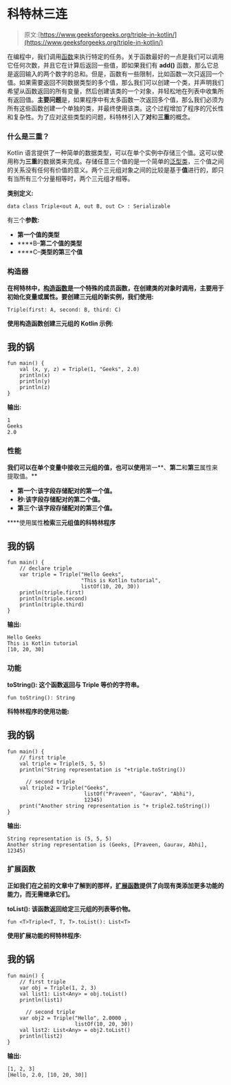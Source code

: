 # 科特林三连

> 原文:[https://www.geeksforgeeks.org/triple-in-kotlin/](https://www.geeksforgeeks.org/triple-in-kotlin/)

在编程中，我们调用[函数](https://www.geeksforgeeks.org/kotlin-functions/)来执行特定的任务。关于函数最好的一点是我们可以调用它任何次数，并且它在计算后返回一些值，即如果我们有 **add()** 函数，那么它总是返回输入的两个数字的总和。但是，函数有一些限制，比如函数一次只返回一个值。如果需要返回不同数据类型的多个值，那么我们可以创建一个类，并声明我们希望从函数返回的所有变量，然后创建该类的一个对象，并轻松地在列表中收集所有返回值。**主要问题**是，如果程序中有太多函数一次返回多个值，那么我们必须为所有这些函数创建一个单独的类，并最终使用该类。这个过程增加了程序的冗长性和复杂性。为了应对这些类型的问题，科特林引入了**对**和**三重**的概念。

### 什么是三重？

Kotlin 语言提供了一种简单的数据类型，可以在单个实例中存储三个值。这可以使用称为**三重**的数据类来完成。存储任意三个值的是一个简单的[泛型类](https://www.geeksforgeeks.org/kotlin-generics/)，三个值之间的关系没有任何有价值的意义。两个三元组对象之间的比较是基于**值**进行的，即只有当所有三个分量相等时，两个三元组才相等。

**类别定义:**

```
data class Triple<out A, out B, out C> : Serializable
```

有三个**参数:**

*   ****第一个值的类型****
*   ****B–**第二个值的类型**
*   ****C–**类型的第三个值**

### **构造器**

**在柯特林中，[构造函数](https://www.geeksforgeeks.org/kotlin-constructor/)是一个特殊的成员函数，在创建类的对象时调用，主要用于初始化变量或属性。要创建三元组的新实例，我们使用:**

```
Triple(first: A, second: B, third: C)
```

****使用构造函数创建三元组的 Kotlin 示例:****

## **我的锅**

```
fun main() {
    val (x, y, z) = Triple(1, "Geeks", 2.0)
    println(x)
    println(y)
    println(z)
}
```

****输出:****

```
1
Geeks
2.0
```

### **性能**

**我们可以在单个变量中接收三元组的值，也可以使用**第一**、**第二**和**第三**属性来提取值。**

*   ****第一个**:该字段存储配对的第一个值。**
*   ****秒**:该字段存储配对的第二个值。**
*   ****第三个**:该字段存储配对的第三个值。**

****使用属性**检索三元组值的科特林程序**

## **我的锅**

```
fun main() {
    // declare triple
    var triple = Triple("Hello Geeks",
                        "This is Kotlin tutorial",
                        listOf(10, 20, 30))
    println(triple.first)
    println(triple.second)
    println(triple.third)
}
```

****输出:****

```
Hello Geeks
This is Kotlin tutorial
[10, 20, 30]
```

### **功能**

****toString():** 这个函数返回与 Triple 等价的字符串。**

```
fun toString(): String
```

****科特林程序的使用功能:****

## **我的锅**

```
fun main() {
    // first triple
    val triple = Triple(5, 5, 5)
    println("String representation is "+triple.toString())

      // second triple
    val triple2 = Triple("Geeks",
                         listOf("Praveen", "Gaurav", "Abhi"),
                         12345)
    print("Another string representation is "+ triple2.toString())
}
```

****输出:****

```
String representation is (5, 5, 5)
Another string representation is (Geeks, [Praveen, Gaurav, Abhi], 12345)
```

### **扩展函数**

**正如我们在之前的文章中了解到的那样，[扩展函数](https://www.geeksforgeeks.org/kotlin-extension-function/)提供了向现有类添加更多功能的能力，而无需继承它们。**

****toList():** 该函数返回给定三元组的列表等价物。**

```
fun <T>Triple<T, T, T>.toList(): List<T>
```

****使用扩展功能的柯特林程序:****

## **我的锅**

```
fun main() {
    // first triple
    var obj = Triple(1, 2, 3)
    val list1: List<Any> = obj.toList()
    println(list1)

      // second triple
    var obj2 = Triple("Hello", 2.0000 ,
                      listOf(10, 20, 30))
    val list2: List<Any> = obj2.toList()
    println(list2)
}
```

****输出:****

```
[1, 2, 3]
[Hello, 2.0, [10, 20, 30]]
```